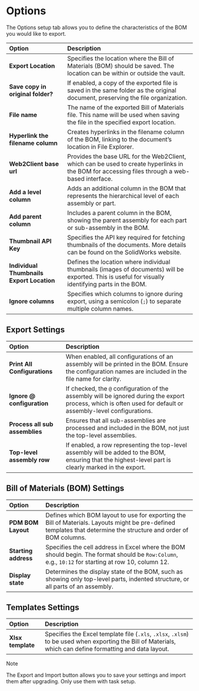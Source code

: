 
# Options

The Options setup tab allows you to define the characteristics of the BOM you would like to export.


| **Option**                                  | **Description**                                                                                                                                                 |
|:--------------------------------------------|:----------------------------------------------------------------------------------------------------------------------------------------------------------------|
| **Export Location**                         | Specifies the location where the Bill of Materials (BOM) should be saved. The location can be within or outside the vault.                                        |
| **Save copy in original folder?**          | If enabled, a copy of the exported file is saved in the same folder as the original document, preserving the file organization.                                 |
| **File name**                               | The name of the exported Bill of Materials file. This name will be used when saving the file in the specified export location.                                    |
| **Hyperlink the filename column**          | Creates hyperlinks in the filename column of the BOM, linking to the document’s location in File Explorer.                                                        |
| **Web2Client base url**                    | Provides the base URL for the Web2Client, which can be used to create hyperlinks in the BOM for accessing files through a web-based interface.                  |
| **Add a level column**                     | Adds an additional column in the BOM that represents the hierarchical level of each assembly or part.                                                             |
| **Add parent column**                      | Includes a parent column in the BOM, showing the parent assembly for each part or sub-assembly in the BOM.                                                        |
| **Thumbnail API Key**                      | Specifies the API key required for fetching thumbnails of the documents. More details can be found on the SolidWorks website.                                      |
| **Individual Thumbnails Export Location**  | Defines the location where individual thumbnails (images of documents) will be exported. This is useful for visually identifying parts in the BOM.                |
| **Ignore columns**                         | Specifies which columns to ignore during export, using a semicolon (`;`) to separate multiple column names.                                                        |

## Export Settings

| **Option**                                  | **Description**                                                                                                                                                 |
|:--------------------------------------------|:----------------------------------------------------------------------------------------------------------------------------------------------------------------|
| **Print All Configurations**                | When enabled, all configurations of an assembly will be printed in the BOM. Ensure the configuration names are included in the file name for clarity.             |
| **Ignore @ configuration**                 | If checked, the `@` configuration of the assembly will be ignored during the export process, which is often used for default or assembly-level configurations.    |
| **Process all sub assemblies**             | Ensures that all sub-assemblies are processed and included in the BOM, not just the top-level assemblies.                                                         |
| **Top-level assembly row**                 | If enabled, a row representing the top-level assembly will be added to the BOM, ensuring that the highest-level part is clearly marked in the export.             |

## Bill of Materials (BOM) Settings

| **Option**                                  | **Description**                                                                                                                                                 |
|:--------------------------------------------|:----------------------------------------------------------------------------------------------------------------------------------------------------------------|
| **PDM BOM Layout**                          | Defines which BOM layout to use for exporting the Bill of Materials. Layouts might be pre-defined templates that determine the structure and order of BOM columns.   |
| **Starting address**                        | Specifies the cell address in Excel where the BOM should begin. The format should be `Row:Column`, e.g., `10:12` for starting at row 10, column 12.                |
| **Display state**                           | Determines the display state of the BOM, such as showing only top-level parts, indented structure, or all parts of an assembly.                                   |

## Templates Settings

| **Option**                                  | **Description**                                                                                                                                                 |
|:--------------------------------------------|:----------------------------------------------------------------------------------------------------------------------------------------------------------------|
| **Xlsx template**                           | Specifies the Excel template file (`.xls`, `.xlsx`, `.xlsm`) to be used when exporting the Bill of Materials, which can define formatting and data layout.         |

> [!NOTE]
> The Export and Import button allows you to save your settings and import them after upgrading. Only use them with task setup.